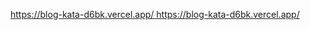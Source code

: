 [https://blog-kata-d6bk.vercel.app/
](https://blog-kata-d6bk.vercel.app/)https://blog-kata-d6bk.vercel.app/
